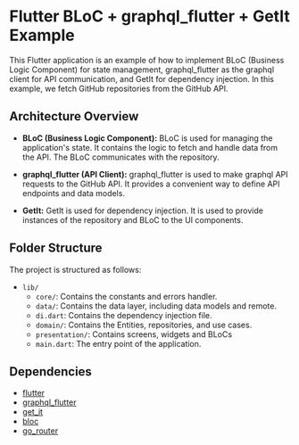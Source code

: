 # 
# Flutter BLoC + graphql_flutter + GetIt Example

This Flutter application is an example of how to implement BLoC (Business Logic Component) for state management, graphql_flutter as the graphql client for API communication, and GetIt for dependency injection. In this example, we fetch GitHub repositories from the GitHub API.




## Architecture Overview

    
-   **BLoC (Business Logic Component):** BLoC is used for managing the application's state. It contains the logic to fetch and handle data from the API. The BLoC communicates with the repository.
    
-   **graphql_flutter (API Client):** graphql_flutter is used to make graphql API requests to the GitHub API. It provides a convenient way to define API endpoints and data models.
    
-   **GetIt:** GetIt is used for dependency injection. It is used to provide instances of the repository and BLoC to the UI components.
    

## Folder Structure

The project is structured as follows:

-   `lib/`
    -   `core/`: Contains the constants and errors handler.
    -   `data/`: Contains the data layer, including data models and remote.
    -   `di.dart`: Contains the dependency injection file.
    -   `domain/`: Contains the Entities, repositories, and use cases.
    -   `presentation/`: Contains screens, widgets and BLoCs
    -   `main.dart`: The entry point of the application. 

## Dependencies

-   [flutter](https://pub.dev/packages/flutter)
-   [graphql_flutter](https://pub.dev/packages/graphql_flutter)
-   [get_it](https://pub.dev/packages/get_it)
-   [bloc](https://pub.dev/packages/flutter_bloc)
-   [go_router](https://pub.dev/packages/go_router)